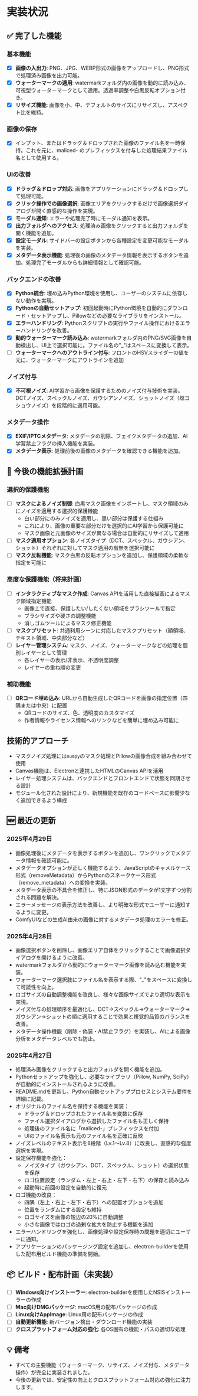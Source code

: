 # 実装状況

## ✅ 完了した機能

### 基本機能
- [x] **画像の入出力**: PNG、JPG、WEBP形式の画像をアップロードし、PNG形式で処理済み画像を出力可能。
- [x] **ウォーターマークの適用**: watermarkフォルダ内の画像を動的に読み込み、可視型ウォーターマークとして適用。透過率調整や白黒反転オプション付き。
- [x] **リサイズ機能**: 画像を小、中、デフォルトのサイズにリサイズし、アスペクト比を維持。

### 画像の保存
- [x] インプット、またはドラッグ＆ドロップされた画像のファイル名を一時保持。これを元に、maliced- のプレフィックスを付与した処理結果ファイル名として使用する。

### UIの改善
- [x] **ドラッグ＆ドロップ対応**: 画像をアプリケーションにドラッグ＆ドロップして処理可能。
- [x] **クリック操作での画像選択**: 画像エリアをクリックするだけで画像選択ダイアログが開く直感的な操作を実現。
- [x] **モーダル通知**: エラーや処理完了時にモーダル通知を表示。
- [x] **出力フォルダへのアクセス**: 処理済み画像をクリックすると出力フォルダを開く機能を追加。
- [x] **設定モーダル**: サイドバーの設定ボタンから各種設定を変更可能なモーダルを実装。
- [x] **メタデータ表示機能**: 処理後の画像のメタデータ情報を表示するボタンを追加。処理完了モーダルからも詳細情報として確認可能。

### バックエンドの改善
- [x] **Python統合**: 埋め込みPython環境を使用し、ユーザーのシステムに依存しない動作を実現。
- [x] **Pythonの自動セットアップ**: 初回起動時にPython環境を自動的にダウンロード・セットアップし、Pillowなどの必要なライブラリをインストール。
- [x] **エラーハンドリング**: Pythonスクリプトの実行やファイル操作におけるエラーハンドリングを改善。
- [x] **動的ウォーターマーク読み込み**: watermarkフォルダ内のPNG/SVG画像を自動検出し、UI上で選択可能に。ファイル名の"_"はスペースに変換して表示。
- [ ] **ウォーターマークへのアウトライン付与**: フロントのHSVスライダーの値を元に、ウォーターマークにアウトラインを追加

### ノイズ付与
- [x] **不可視ノイズ**: AI学習から画像を保護するためのノイズ付与技術を実装。DCTノイズ、スペックルノイズ、ガウシアンノイズ、ショットノイズ（塩コショウノイズ）を段階的に適用可能。

### メタデータ操作
- [x] **EXIF/IPTCメタデータ**: メタデータの削除、フェイクメタデータの追加、AI学習禁止フラグの挿入機能を実装。
- [x] **メタデータ表示**: 処理前後の画像のメタデータを確認できる機能を追加。

## 🚀 今後の機能拡張計画

### 選択的保護機能
- [ ] **マスクによるノイズ制御**: 白黒マスク画像をインポートし、マスク領域のみにノイズを適用する選択的保護機能
  - 白い部分にのみノイズを適用し、黒い部分は保護する仕組み
  - これにより、画像の重要な部分だけを選択的にAI学習から保護可能に
  - マスク画像と元画像のサイズが異なる場合は自動的にリサイズして適用
- [ ] **マスク適用オプション**: 各ノイズタイプ（DCT、スペックル、ガウシアン、ショット）それぞれに対してマスク適用の有無を選択可能に
- [ ] **マスク反転機能**: マスク白黒の反転オプションを追加し、保護領域の柔軟な指定を可能に

### 高度な保護機能（将来計画）
- [ ] **インタラクティブなマスク作成**: Canvas APIを活用した直接描画によるマスク領域指定機能
  - 画像上で直接、保護したい/したくない領域をブラシツールで指定
  - ブラシサイズや硬さの調整機能
  - 消しゴムツールによるマスク修正機能
- [ ] **マスクプリセット**: 共通利用シーンに対応したマスクプリセット（顔領域、テキスト領域、中央部分など）
- [ ] **レイヤー管理システム**: マスク、ノイズ、ウォーターマークなどの処理を個別レイヤーとして管理
  - 各レイヤーの表示/非表示、不透明度調整
  - レイヤーの重ね順の変更

### 補助機能
- [ ] **QRコード埋め込み**: URLから自動生成したQRコードを画像の指定位置（四隅または中央）に配置
  - QRコードのサイズ、色、透明度のカスタマイズ
  - 作者情報やライセンス情報へのリンクなどを簡単に埋め込み可能に

## 技術的アプローチ
- マスクノイズ処理には`numpy`のマスク処理とPillowの画像合成を組み合わせて使用
- Canvas機能は、Electronと連携したHTMLのCanvas APIを活用
- レイヤー処理システムは、バックエンドとフロントエンドで状態を同期させる設計
- モジュール化された設計により、新規機能を既存のコードベースに影響少なく追加できるよう構成

## 🆕 最近の更新

### 2025年4月29日
- 画像処理後にメタデータを表示するボタンを追加し、ワンクリックでメタデータ情報を確認可能に。
- メタデータオプションが正しく機能するよう、JavaScriptのキャメルケース形式（removeMetadata）からPythonのスネークケース形式（remove_metadata）への変換を実装。
- メタデータ表示の不具合を修正し、特にJSON形式のデータが1文字ずつ分割される問題を解決。
- エラーメッセージの表示方法を改善し、より明確な形式でユーザーに通知するように変更。
- ComfyUIなどの生成AI由来の画像に対するメタデータ処理のエラーを修正。

### 2025年4月28日
- 画像選択ボタンを削除し、画像エリア自体をクリックすることで画像選択ダイアログを開けるように改善。
- watermarkフォルダから動的にウォーターマーク画像を読み込む機能を実装。
- ウォーターマーク選択肢にファイル名を表示する際、"_"をスペースに変換して可読性を向上。
- ロゴサイズの自動調整機能を改良し、様々な画像サイズでより適切な表示を実現。
- ノイズ付与の処理順序を最適化し、DCT→スペックル→ウォーターマーク→ガウシアン→ショットの順に適用することで効果と視覚的品質のバランスを改善。
- メタデータ操作機能（削除・偽装・AI禁止フラグ）を実装し、AIによる画像分析をメタデータレベルでも防止。

### 2025年4月27日
- 処理済み画像をクリックすると出力フォルダを開く機能を追加。
- Pythonセットアップを強化し、必要なライブラリ（Pillow, NumPy, SciPy）が自動的にインストールされるように改善。
- README.mdを更新し、Python自動セットアッププロセスとシステム要件を詳細に記載。
- オリジナルのファイル名を保持する機能を実装：
  - ドラッグ＆ドロップされたファイル名を変数に保存
  - ファイル選択ダイアログから選択したファイル名も正しく保持
  - 処理後のファイル名に「maliced-」プレフィックスを付加
  - UIのファイル名表示も元のファイル名を正確に反映
- ノイズレベルのテキスト表示を8段階（Lv.1〜Lv.8）に改良し、直感的な強度選択を実現。
- 設定保存機能を強化：
  - ノイズタイプ（ガウシアン、DCT、スペックル、ショット）の選択状態を保存
  - ロゴ位置設定（ランダム・左上・右上・左下・右下）の保存と読み込み
  - 起動時に前回の設定を自動的に復元
- ロゴ機能の改良：
  - 四隅（左上・右上・左下・右下）への配置オプションを追加
  - 位置をランダムにする設定も維持
  - ロゴサイズを画像の短辺の20%に自動調整
  - 小さな画像ではロゴの過剰な拡大を防止する機能を追加
- エラーハンドリングを強化し、画像処理や設定保存時の問題を適切にユーザーに通知。
- アプリケーションのパッケージング設定を追加し、electron-builderを使用した配布用ビルド機能の準備を開始。

## 📦 ビルド・配布計画（未実装）
- [ ] **Windows向けインストーラー**: electron-builderを使用したNSISインストーラーの作成
- [ ] **Mac向けDMGパッケージ**: macOS用の配布パッケージの作成
- [ ] **Linux向けAppImage**: Linux用の配布パッケージの作成
- [ ] **自動更新機能**: 新バージョン検出・ダウンロード機能の実装
- [ ] **クロスプラットフォーム対応の強化**: 各OS固有の機能・パスの適切な処理

## 💡 備考
- すべての主要機能（ウォーターマーク、リサイズ、ノイズ付与、メタデータ操作）が完全に実装されました。
- 今後の更新では、安定性の向上とクロスプラットフォーム対応の強化に注力します。